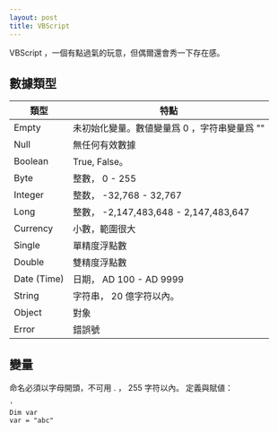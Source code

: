 ```yaml
---
layout: post
title: VBScript
---
```

VBScript ，一個有點過氣的玩意，但偶爾還會秀一下存在感。

## 數據類型
類型|特點
----|----
Empty|未初始化變量。數値變量爲 0 ，字符串變量爲 ""
Null|無任何有效數據
Boolean|True, False。
Byte|整數， 0 - 255
Integer|整数， -32,768 - 32,767
Long|整數， -2,147,483,648 - 2,147,483,647
Currency|小數，範圍很大
Single|單精度浮點數
Double|雙精度浮點數
Date (Time)|日期， AD 100 - AD 9999
String|字符串， 20 億字符以內。
Object|對象
Error|錯誤號

## 變量
命名必須以字母開頭，不可用 . ， 255 字符以內。
定義與賦値：
```vbscript
'
Dim var
var = "abc"
```